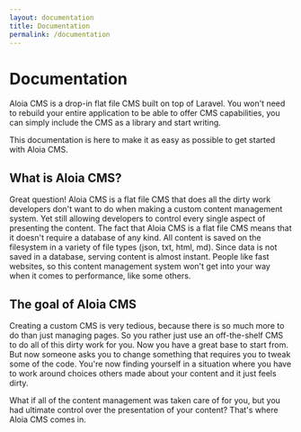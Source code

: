 ```yaml
---
layout: documentation
title: Documentation
permalink: /documentation
---
```


# Documentation

Aloia CMS is a drop-in flat file CMS built on top of Laravel. 
You won't need to rebuild your entire application to be able to offer CMS capabilities, 
you can simply include the CMS as a library and start writing.

This documentation is here to make it as easy as possible to get started with Aloia CMS.

## What is Aloia CMS?
Great question! Aloia CMS is a flat file CMS that does all the dirty work developers don't want to do when 
making a custom content management system. Yet still allowing developers to control every single aspect of presenting 
the content. The fact that Aloia CMS is a flat file CMS means that it doesn't require a database of any kind. 
All content is saved on the filesystem in a variety of file types (json, txt, html, md).
Since data is not saved in a database, serving content is almost instant. People like fast websites, 
so this content management system won't get into your way when it comes to performance, like some others.

## The goal of Aloia CMS
Creating a custom CMS is very tedious, because there is so much more to do than just managing pages. 
So you rather just use an off-the-shelf CMS to do all of this dirty work for you. 
Now you have a great base to start from. But now someone asks you to change something that requires you to 
tweak some of the code. You're now finding yourself in a situation where you have to work around choices 
others made about your content and it just feels dirty. 

What if all of the content management was taken care of for you, but you had ultimate control over 
the presentation of your content? That's where Aloia CMS comes in.